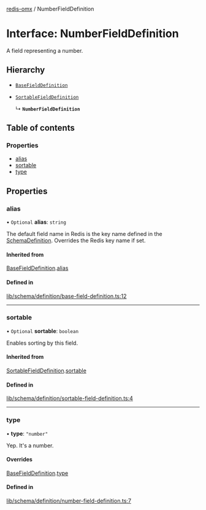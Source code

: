 [redis-omx](../README.md) / NumberFieldDefinition

# Interface: NumberFieldDefinition

A field representing a number.

## Hierarchy

- [`BaseFieldDefinition`](BaseFieldDefinition.md)

- [`SortableFieldDefinition`](SortableFieldDefinition.md)

  ↳ **`NumberFieldDefinition`**

## Table of contents

### Properties

- [alias](NumberFieldDefinition.md#alias)
- [sortable](NumberFieldDefinition.md#sortable)
- [type](NumberFieldDefinition.md#type)

## Properties

### alias

• `Optional` **alias**: `string`

The default field name in Redis is the key name defined in the
[SchemaDefinition](../README.md#schemadefinition). Overrides the Redis key name if set.

#### Inherited from

[BaseFieldDefinition](BaseFieldDefinition.md).[alias](BaseFieldDefinition.md#alias)

#### Defined in

[lib/schema/definition/base-field-definition.ts:12](https://github.com/redis/redis-omx-node/blob/20561ae/lib/schema/definition/base-field-definition.ts#L12)

___

### sortable

• `Optional` **sortable**: `boolean`

Enables sorting by this field.

#### Inherited from

[SortableFieldDefinition](SortableFieldDefinition.md).[sortable](SortableFieldDefinition.md#sortable)

#### Defined in

[lib/schema/definition/sortable-field-definition.ts:4](https://github.com/redis/redis-omx-node/blob/20561ae/lib/schema/definition/sortable-field-definition.ts#L4)

___

### type

• **type**: ``"number"``

Yep. It's a number.

#### Overrides

[BaseFieldDefinition](BaseFieldDefinition.md).[type](BaseFieldDefinition.md#type)

#### Defined in

[lib/schema/definition/number-field-definition.ts:7](https://github.com/redis/redis-omx-node/blob/20561ae/lib/schema/definition/number-field-definition.ts#L7)
